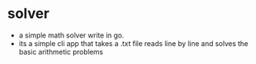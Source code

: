 # solver
- a simple math solver write in go.
- its a simple cli app that takes a .txt file reads line by line and solves the basic arithmetic problems
